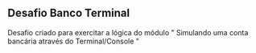 ## Desafio Banco Terminal
Desafio criado para exercitar a lógica do módulo " Simulando uma conta bancária através do Terminal/Console "